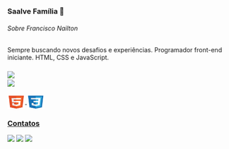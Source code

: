 ### Saalve Família 👋

###### Sobre Francisco Nailton

Sempre buscando novos desafios e experiências. Programador front-end iniciante. 
HTML, CSS e JavaScript.

###


 <div>
<a href="https://github.com/z4hy0">
<img src="https://github-readme-stats.vercel.app/api?username=z4hy0&show_icons=true&theme=shadow_red&include_all_commits=true&count_private=true"/>

</div>
<img src="https://github-readme-stats.vercel.app/api/top-langs/?username=z4hy0&layout=compact&langs_count=6&theme=shadow_red"/>
<div style="display: inline_block"><br>
  
<img align="center" alt="HTML" height="30" width="40" src="https://raw.githubusercontent.com/devicons/devicon/master/icons/html5/html5-original.svg">
  
<img align="center" alt="CSS" height="30" width="40" src="https://raw.githubusercontent.com/devicons/devicon/master/icons/css3/css3-original.svg">
</div>

### Contatos
<div>
<a href="https://instagram.com/z4hyo" target="_blank"><img src="https://img.shields.io/badge/-Instagram-%23E4405F?style=for-the-badge&logo=instagram&logoColor=white" target="_blank"></a>
<a href = "naylton.arruda@gmail.com"><img src="https://img.shields.io/badge/-Gmail-%23333?style=for-the-badge&logo=gmail&logoColor=white" target="_blank"></a>
<a href="https://www.linkedin.com/in/franciscomachado23/" target="_blank"><img src="https://img.shields.io/badge/-LinkedIn-%230077B5?style=for-the-badge&logo=linkedin&logoColor=white" target="_blank"></a>
</div>

